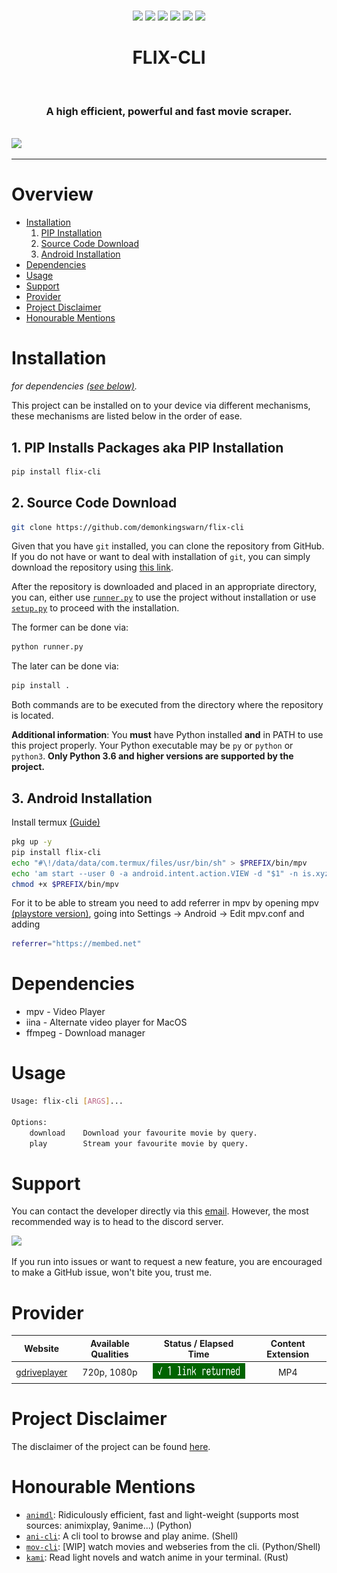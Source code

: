 <p align="center">
<br>
<a href="https://github.com/demonkingswarn/flix-cli"><img src="https://img.shields.io/github/stars/demonkingswarn/flix-cli?color=orange&logo=github&style=flat-square"></a>
<a href="http://makeapullrequest.com"><img src="https://img.shields.io/badge/PRs-welcome-brightgreen.svg"></a>
<img src="https://img.shields.io/badge/os-linux-brightgreen">
<img src="https://img.shields.io/badge/os-mac-brightgreen">
<img src="https://img.shields.io/badge/os-windows-brightgreen">
<img src="https://img.shields.io/badge/os-android-brightgreen">
<br>
</p>
<h1 align="center">
  FLIX-CLI
</h1>
<br>
<h3 align="center">
  A high efficient, powerful and fast movie scraper.
</h3>
<br>
<img src="https://github.com/DemonKingSwarn/flix-cli/raw/master/.assets/showcase.gif">

<hr>

# Overview

- [Installation](#installation)
    1. [PIP Installation](#1-pip-installs-packages-aka-pip-installation)
    2. [Source Code Download](#2-source-code-download)
    3. [Android Installation](#3-android-installation)
- [Dependencies](#dependencies)
- [Usage](#usage)
- [Support](#support)
- [Provider](#provider)
- [Project Disclaimer](#project-disclaimer)
- [Honourable Mentions](#honourable-mentions)

# Installation
<i>for dependencies <a href="https://github.com/DemonKingSwarn/flix-cli#dependencies">(see below)</a>.</i>

This project can be installed on to your device via different mechanisms, these mechanisms are listed below in the order of ease.

## 1. PIP Installs Packages aka PIP Installation
```sh
pip install flix-cli
```

## 2. Source Code Download
``` sh
git clone https://github.com/demonkingswarn/flix-cli
```

Given that you have `git` installed, you can clone the repository from GitHub. If you do not have or want to deal with installation of `git`, you can simply download the repository using <a href="https://github.com/demonkingswarn/flix-cli/archive/refs/heads/master.zip">this link</a>.

After the repository is downloaded and placed in an appropriate directory, you can, either use [`runner.py`](https://github.com/demonkingswarn/flix-cli/blob/master/runner.py) to use the project without installation or use [`setup.py`](https://github.com/demonkingswarn/flix-cli/blob/master/setup.py) to proceed with the installation.

The former can be done via:
```sh
python runner.py
```
The later can be done via:
```sh
pip install .
```
Both commands are to be executed from the directory where the repository is located.

<b>Additional information</b>: You <b>must</b> have Python installed <b>and</b> in PATH to use this project properly. Your Python executable may be `py` or `python` or `python3`. <b>Only Python 3.6 and higher versions are supported by the project.</b>

## 3. Android Installation
Install termux <a href="https://termux.com">(Guide)</a>
```sh
pkg up -y
pip install flix-cli
echo "#\!/data/data/com.termux/files/usr/bin/sh" > $PREFIX/bin/mpv
echo 'am start --user 0 -a android.intent.action.VIEW -d "$1" -n is.xyz.mpv/.MPVActivity &' >> $PREFIX/bin/mpv
chmod +x $PREFIX/bin/mpv
```

For it to be able to stream you need to add referrer in mpv by opening mpv <a href="https://play.google.com/store/apps/details?id=is.xyz.mpv">(playstore version)</a>, going into Settings -> Android -> Edit mpv.conf and adding
```sh
referrer="https://membed.net"
```

# Dependencies
- mpv - Video Player
- iina - Alternate video player for MacOS
- ffmpeg - Download manager

# Usage

```sh
Usage: flix-cli [ARGS]...

Options:
    download    Download your favourite movie by query.
    play        Stream your favourite movie by query.
```

# Support
You can contact the developer directly via this <a href="mailto:swarn@demonkingswarn.ml">email</a>. However, the most recommended way is to head to the discord server.

<a href="https://discord.gg/JF85vTkDyC"><img src="https://invidget.switchblade.xyz/JF85vTkDyC"></a>

If you run into issues or want to request a new feature, you are encouraged to make a GitHub issue, won't bite you, trust me.

# Provider
| Website                                      | Available Qualities | Status / Elapsed Time | Content Extension |
| :------------------------------------------: | :-----------------:  | :----: | :-----------------: |
| [gdriveplayer](https://database.gdriveplayer.us/player.php)         | 720p, 1080p | <img height="25" src="https://github.com/DemonKingSwarn/flix-status/raw/master/images/gdriveplayer.jpg">  | MP4 |

# Project Disclaimer
The disclaimer of the project  can be found <a href="https://github.com/demonkingswarn/flix-cli/blob/master/disclaimer.org">here</a>.

# Honourable Mentions

- [`animdl`](https://github.com/justfoolingaround/animdl): Ridiculously efficient, fast and light-weight (supports most sources: animixplay, 9anime...) (Python)
- [`ani-cli`](https://github.com/pystardust/ani-cli): A cli tool to browse and play anime. (Shell)
- [`mov-cli`](https://github.com/mov-cli/mov-cli): [WIP] watch movies and webseries from the cli. (Python/Shell)
- [`kami`](https://github.com/mrfluffy-dev/kami): Read light novels and watch anime in your terminal. (Rust)
